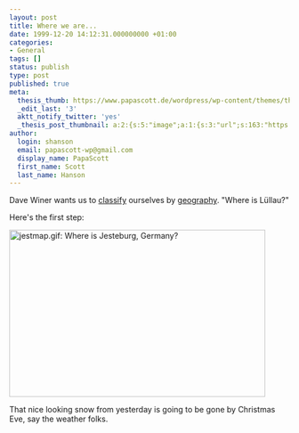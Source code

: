 ```yaml
---
layout: post
title: Where we are...
date: 1999-12-20 14:12:31.000000000 +01:00
categories:
- General
tags: []
status: publish
type: post
published: true
meta:
  thesis_thumb: https://www.papascott.de/wordpress/wp-content/themes/thesis_151/lib/scripts/thumb.php?w=100&h=100&zc=1&q=100&src=https://www.papascott.de/images/mausnews/jestmap.gif
  _edit_last: '3'
  aktt_notify_twitter: 'yes'
  _thesis_post_thumbnail: a:2:{s:5:"image";a:1:{s:3:"url";s:163:"https://www.papascott.de/wordpress/wp-content/themes/thesis_151/lib/scripts/thumb.php?w=100&h=100&zc=1&q=100&src=https://www.papascott.de/images/mausnews/jestmap.gif";}s:5:"frame";a:1:{s:2:"on";s:1:"1";}}
author:
  login: shanson
  email: papascott-wp@gmail.com
  display_name: PapaScott
  first_name: Scott
  last_name: Hanson
---
```

<p>Dave Winer wants us to <a href="http://subhonker2.userland.com/weblogMonitor/categories">classify</a> ourselves by <a href="http://subhonker2.userland.com/weblogMonitor/categories/Geography">geography</a>. "Where is Lüllau?" </p>
<p>Here's the first step:</p>
<p><img src="https://res.cloudinary.com/papascott/image/upload/wordpress/wp-content/uploads/1999/12/jestmap.gif" height="300" width="460" border="0" alt="jestmap.gif: Where is Jesteburg, Germany?" /></p>
<p>That nice looking snow from yesterday is going to be gone by Christmas Eve, say the weather folks.</p>

